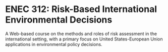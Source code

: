 # ENEC 312: Risk-Based International Environmental Decisions

A Web-based course on the methods and roles of risk assessment in the international setting, with a primary focus on United States-European Union applications in environmental policy decisions.